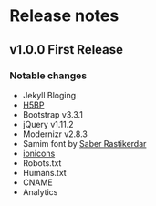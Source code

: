 # Release notes

## v1.0.0 First Release
### Notable changes
- Jekyll Bloging
- [H5BP](html5boilerplate.com)
- Bootstrap v3.3.1
- jQuery v1.11.2
- Modernizr v2.8.3
- Samim font by [Saber Rastikerdar](https://github.com/rastikerdar)
- [ionicons](ionicons.com)
- Robots.txt
- Humans.txt
- CNAME
- Analytics

